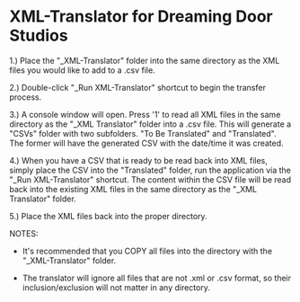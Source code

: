 # XML-Translator for Dreaming Door Studios

1.) Place the "_XML-Translator" folder into the same directory as the XML files you would like to add to a .csv file. 

2.) Double-click "_Run XML-Translator" shortcut to begin the transfer process.

3.) A console window will open. Press '1' to read all XML files in the same directory as the "_XML Translator" folder into a .csv file. This will generate a "CSVs" folder with two subfolders. "To Be Translated" and "Translated". The former will have the generated CSV with the date/time it was created.

4.) When you have a CSV that is ready to be read back into XML files, simply place the CSV into the "Translated" folder, run the application via the "_Run XML-Translator" shortcut. The content within the CSV file will be read back into the existing XML files in the same directory as the "_XML Translator" folder.

5.) Place the XML files back into the proper directory.

NOTES: 
 - It's recommended that you COPY all files into the directory with the "_XML-Translator" folder.

 - The translator will ignore all files that are not .xml or .csv format, so their inclusion/exclusion will not matter in any directory.
